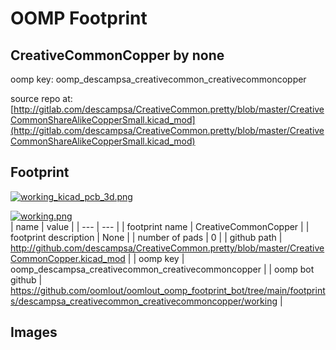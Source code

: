 # OOMP Footprint  
## CreativeCommonCopper  by none  
  
oomp key: oomp_descampsa_creativecommon_creativecommoncopper  
  
source repo at: [http://gitlab.com/descampsa/CreativeCommon.pretty/blob/master/CreativeCommonShareAlikeCopperSmall.kicad_mod](http://gitlab.com/descampsa/CreativeCommon.pretty/blob/master/CreativeCommonShareAlikeCopperSmall.kicad_mod)  
## Footprint  
  
[![working_kicad_pcb_3d.png](working_kicad_pcb_3d_600.png)](working_kicad_pcb_3d.png)  
  
[![working.png](working_600.png)](working.png)  
| name | value | 
| --- | --- | 
| footprint name | CreativeCommonCopper | 
| footprint description | None | 
| number of pads | 0 | 
| github path | http://github.com/descampsa/CreativeCommon.pretty/blob/master/CreativeCommonCopper.kicad_mod | 
| oomp key | oomp_descampsa_creativecommon_creativecommoncopper | 
| oomp bot github | https://github.com/oomlout/oomlout_oomp_footprint_bot/tree/main/footprints/descampsa_creativecommon_creativecommoncopper/working | 
## Images  
